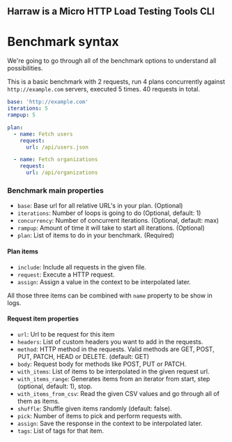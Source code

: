 ## Harraw is a Micro HTTP Load Testing Tools CLI


# Benchmark syntax

We're going to go through all of the benchmark options to understand all
possibilities.

This is a basic benchmark with 2 requests, run 4 plans concurrently against
`http://example.com` servers, executed 5 times. 40 requests in total.

```yaml
base: 'http://example.com'
iterations: 5
rampup: 5

plan:
  - name: Fetch users
    request:
      url: /api/users.json

  - name: Fetch organizations
    request:
      url: /api/organizations
```

### Benchmark main properties

- `base`: Base url for all relative URL's in your plan. (Optional)
- `iterations`: Number of loops is going to do (Optional, default: 1)
- `concurrency`: Number of concurrent iterations. (Optional, default: max)
- `rampup`: Amount of time it will take to start all iterations. (Optional)
- `plan`: List of items to do in your benchmark. (Required)

#### Plan items

- `include`: Include all requests in the given file.
- `request`: Execute a HTTP request.
- `assign`: Assign a value in the context to be interpolated later.

All those three items can be combined with `name` property to be show in logs.

#### Request item properties

- `url`: Url to be request for this item
- `headers`: List of custom headers you want to add in the requests.
- `method`: HTTP method in the requests. Valid methods are GET, POST, PUT, PATCH, HEAD or DELETE. (default: GET)
- `body`: Request body for methods like POST, PUT or PATCH.
- `with_items`: List of items to be interpolated in the given request url.
- `with_items_range`: Generates items from an iterator from start, step (optional, default: 1), stop.
- `with_items_from_csv`: Read the given CSV values and go through all of them as items.
- `shuffle`: Shuffle given items randomly (default: false).
- `pick`: Number of items to pick and perform requests with.
- `assign`: Save the response in the context to be interpolated later.
- `tags`: List of tags for that item.